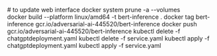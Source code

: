 
# to update web interface
docker system prune -a --volumes  
docker build --platform linux/amd64 -t bert-inference . 
docker tag bert-inference gcr.io/adversarial-ai-445520/bert-inference
docker push gcr.io/adversarial-ai-445520/bert-inference 
kubectl delete -f chatgptdeployment.yaml
kubectl delete -f service.yaml 
kubectl apply -f chatgptdeployment.yaml
kubectl apply -f service.yaml 



